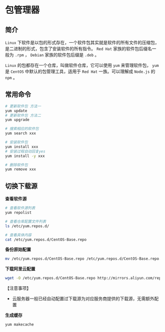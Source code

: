 # 包管理器

## 简介

`Linux` 下软件是以包的形式存在，一个软件包其实就是软件的所有文件的压缩包，是二进制的形式，包含了安装软件的所有指令。 `Red Hat` 家族的软件包后缀名一般为 `.rpm` ， `Debian` 家族的软件包后缀是 `.deb` 。

`Linux` 的包都存在一个仓库，叫做软件仓库，它可以使用 `yum` 来管理软件包， `yum` 是 `CentOS` 中默认的包管理工具，适用于 `Red Hat` 一族。可以理解成 `Node.js` 的 `npm` 。

## 常用命令

```bash
# 更新软件包 方法一
yum update
# 更新软件包 方法二
yum upgrade

# 搜索相应的软件包
yum search xxx

# 安装软件包
yum install xxx
# 安装过程自动回复yes
yum install -y xxx

# 删除软件包
yum remove xxx
```

## 切换下载源

**查看软件源**

```bash
# 查看软件源列表
yum repolist

# 查看仓库配置文件列表
ls /etc/yum.repos.d/

# 查看具体内容
cat /etc/yum.repos.d/CentOS-Base.repo
```

**备份原始配置**

```bash
mv /etc/yum.repos.d/CentOS-Base.repo /etc/yum.repos.d/CentOS-Base.repo.bak
```

**下载阿里云配置**

```bash
wget -O /etc/yum.repos.d/CentOS-Base.repo http://mirrors.aliyun.com/repo/Centos-7.repo
```

【注意事项】

- 云服务器一般已经自动配置过下载源为对应服务商提供的下载源，无需额外配置

**生成缓存**

```bash
yum makecache
```
